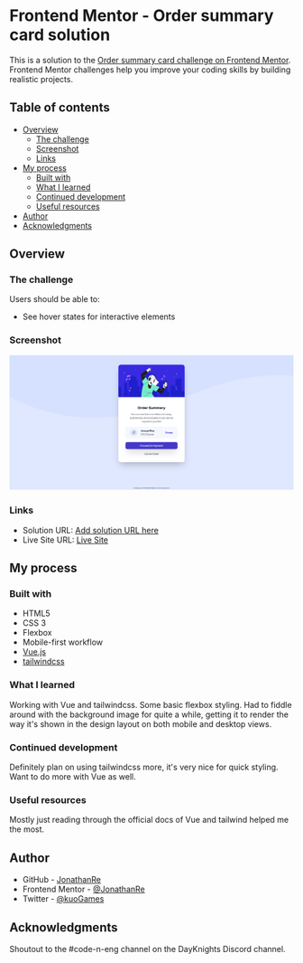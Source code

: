# Frontend Mentor - Order summary card solution

This is a solution to the [Order summary card challenge on Frontend Mentor](https://www.frontendmentor.io/challenges/order-summary-component-QlPmajDUj). Frontend Mentor challenges help you improve your coding skills by building realistic projects. 

## Table of contents

- [Overview](#overview)
  - [The challenge](#the-challenge)
  - [Screenshot](#screenshot)
  - [Links](#links)
- [My process](#my-process)
  - [Built with](#built-with)
  - [What I learned](#what-i-learned)
  - [Continued development](#continued-development)
  - [Useful resources](#useful-resources)
- [Author](#author)
- [Acknowledgments](#acknowledgments)

## Overview

### The challenge

Users should be able to:

- See hover states for interactive elements

### Screenshot

![](./screenshot.png)

### Links

- Solution URL: [Add solution URL here](https://your-solution-url.com)
- Live Site URL: [Live Site](https://order-summary-component-main-omega.vercel.app/)

## My process

### Built with

- HTML5
- CSS 3
- Flexbox
- Mobile-first workflow
- [Vue.js](https://v3.vuejs.org/)
- [tailwindcss](https://tailwindcss.com/)

### What I learned

Working with Vue and tailwindcss. Some basic flexbox styling. Had to fiddle around with the background image for quite a while, getting it to render the way it's shown in the design layout on both mobile and desktop views.

### Continued development

Definitely plan on using tailwindcss more, it's very nice for quick styling. Want to do more with Vue as well.

### Useful resources

Mostly just reading through the official docs of Vue and tailwind helped me the most.

## Author

- GitHub - [JonathanRe](https://github.com/JonathanRe)
- Frontend Mentor - [@JonathanRe](https://www.frontendmentor.io/profile/JonathanRe)
- Twitter - [@kuoGames](https://www.twitter.com/kuoGames)

## Acknowledgments

Shoutout to the #code-n-eng channel on the DayKnights Discord channel.
